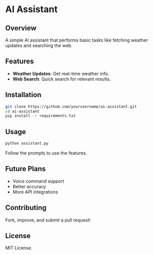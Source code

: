 # AI Assistant

## Overview
A simple AI assistant that performs basic tasks like fetching weather updates and searching the web.

## Features
- **Weather Updates**: Get real-time weather info.
- **Web Search**: Quick search for relevant results.

## Installation
```sh
git clone https://github.com/yourusername/ai-assistant.git
cd ai-assistant
pip install -r requirements.txt
```

## Usage
```sh
python assistant.py
```
Follow the prompts to use the features.

## Future Plans
- Voice command support
- Better accuracy
- More API integrations

## Contributing
Fork, improve, and submit a pull request!

## License
MIT License.

